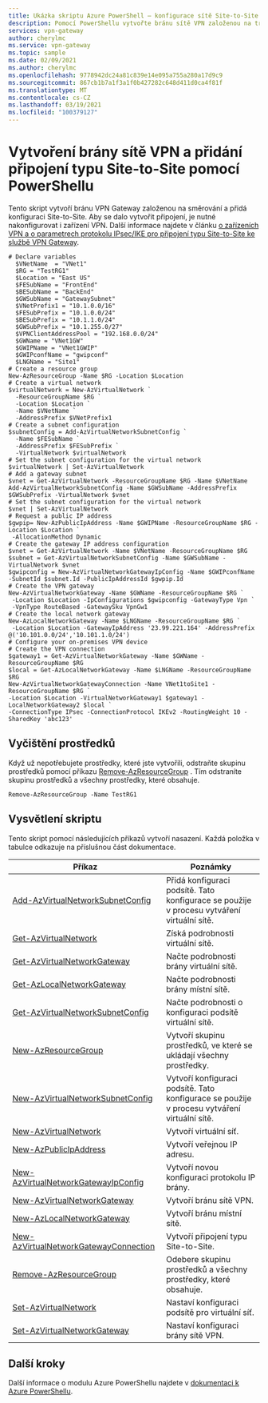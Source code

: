 ```yaml
---
title: Ukázka skriptu Azure PowerShell – konfigurace sítě Site-to-Site VPN
description: Pomocí PowerShellu vytvořte bránu sítě VPN založenou na trasách a nakonfigurujte zařízení VPN tak, aby se přidalo připojení typu Site-to-site.
services: vpn-gateway
author: cherylmc
ms.service: vpn-gateway
ms.topic: sample
ms.date: 02/09/2021
ms.author: cherylmc
ms.openlocfilehash: 9778942dc24a81c839e14e095a755a280a17d9c9
ms.sourcegitcommit: 867cb1b7a1f3a1f0b427282c648d411d0ca4f81f
ms.translationtype: MT
ms.contentlocale: cs-CZ
ms.lasthandoff: 03/19/2021
ms.locfileid: "100379127"
---
```

# <a name="create-a-vpn-gateway-and-add-a-site-to-site-connection-using-powershell"></a>Vytvoření brány sítě VPN a přidání připojení typu Site-to-Site pomocí PowerShellu

Tento skript vytvoří bránu VPN Gateway založenou na směrování a přidá konfiguraci Site-to-Site. Aby se dalo vytvořit připojení, je nutné nakonfigurovat i zařízení VPN. Další informace najdete v článku [o zařízeních VPN a o parametrech protokolu IPsec/IKE pro připojení typu Site-to-Site ke službě VPN Gateway](../vpn-gateway-about-vpn-devices.md).

```azurepowershell-interactive
# Declare variables
  $VNetName  = "VNet1"
  $RG = "TestRG1"
  $Location = "East US"
  $FESubName = "FrontEnd"
  $BESubName = "BackEnd"
  $GWSubName = "GatewaySubnet"
  $VNetPrefix1 = "10.1.0.0/16"
  $FESubPrefix = "10.1.0.0/24"
  $BESubPrefix = "10.1.1.0/24"
  $GWSubPrefix = "10.1.255.0/27"
  $VPNClientAddressPool = "192.168.0.0/24"
  $GWName = "VNet1GW"
  $GWIPName = "VNet1GWIP"
  $GWIPconfName = "gwipconf"
  $LNGName = "Site1"
# Create a resource group
New-AzResourceGroup -Name $RG -Location $Location
# Create a virtual network
$virtualNetwork = New-AzVirtualNetwork `
  -ResourceGroupName $RG `
  -Location $Location `
  -Name $VNetName `
  -AddressPrefix $VNetPrefix1
# Create a subnet configuration
$subnetConfig = Add-AzVirtualNetworkSubnetConfig `
  -Name $FESubName `
  -AddressPrefix $FESubPrefix `
  -VirtualNetwork $virtualNetwork
# Set the subnet configuration for the virtual network
$virtualNetwork | Set-AzVirtualNetwork
# Add a gateway subnet
$vnet = Get-AzVirtualNetwork -ResourceGroupName $RG -Name $VNetName
Add-AzVirtualNetworkSubnetConfig -Name $GWSubName -AddressPrefix $GWSubPrefix -VirtualNetwork $vnet
# Set the subnet configuration for the virtual network
$vnet | Set-AzVirtualNetwork
# Request a public IP address
$gwpip= New-AzPublicIpAddress -Name $GWIPName -ResourceGroupName $RG -Location $Location `
 -AllocationMethod Dynamic
# Create the gateway IP address configuration
$vnet = Get-AzVirtualNetwork -Name $VNetName -ResourceGroupName $RG
$subnet = Get-AzVirtualNetworkSubnetConfig -Name $GWSubName -VirtualNetwork $vnet
$gwipconfig = New-AzVirtualNetworkGatewayIpConfig -Name $GWIPconfName -SubnetId $subnet.Id -PublicIpAddressId $gwpip.Id
# Create the VPN gateway
New-AzVirtualNetworkGateway -Name $GWName -ResourceGroupName $RG `
 -Location $Location -IpConfigurations $gwipconfig -GatewayType Vpn `
 -VpnType RouteBased -GatewaySku VpnGw1
# Create the local network gateway
New-AzLocalNetworkGateway -Name $LNGName -ResourceGroupName $RG `
 -Location $Location -GatewayIpAddress '23.99.221.164' -AddressPrefix @('10.101.0.0/24','10.101.1.0/24')
# Configure your on-premises VPN device
# Create the VPN connection
$gateway1 = Get-AzVirtualNetworkGateway -Name $GWName -ResourceGroupName $RG
$local = Get-AzLocalNetworkGateway -Name $LNGName -ResourceGroupName $RG
New-AzVirtualNetworkGatewayConnection -Name VNet1toSite1 -ResourceGroupName $RG `
-Location $Location -VirtualNetworkGateway1 $gateway1 -LocalNetworkGateway2 $local `
-ConnectionType IPsec -ConnectionProtocol IKEv2 -RoutingWeight 10 -SharedKey 'abc123'
```

## <a name="clean-up-resources"></a>Vyčištění prostředků

Když už nepotřebujete prostředky, které jste vytvořili, odstraňte skupinu prostředků pomocí příkazu [Remove-AzResourceGroup](/powershell/module/az.resources/remove-azresourcegroup) . Tím odstraníte skupinu prostředků a všechny prostředky, které obsahuje. 

```azurepowershell-interactive
Remove-AzResourceGroup -Name TestRG1
```

## <a name="script-explanation"></a>Vysvětlení skriptu

Tento skript pomocí následujících příkazů vytvoří nasazení. Každá položka v tabulce odkazuje na příslušnou část dokumentace.

| Příkaz | Poznámky |
|---|---|
| [Add-AzVirtualNetworkSubnetConfig](/powershell/module/az.network/add-azvirtualnetworksubnetconfig) | Přidá konfiguraci podsítě. Tato konfigurace se použije v procesu vytváření virtuální sítě. |
| [Get-AzVirtualNetwork](/powershell/module/az.network/get-azvirtualnetwork) | Získá podrobnosti virtuální sítě. |
| [Get-AzVirtualNetworkGateway](/powershell/module/az.network/get-azvirtualnetworkgateway) | Načte podrobnosti brány virtuální sítě. |
| [Get-AzLocalNetworkGateway](/powershell/module/az.network/get-azvirtualnetworkgateway) | Načte podrobnosti brány místní sítě. |
| [Get-AzVirtualNetworkSubnetConfig](/powershell/module/az.network/get-azvirtualnetworksubnetconfig) | Načte podrobnosti o konfiguraci podsítě virtuální sítě. |
| [New-AzResourceGroup](/powershell/module/az.resources/new-azresourcegroup) | Vytvoří skupinu prostředků, ve které se ukládají všechny prostředky. |
| [New-AzVirtualNetworkSubnetConfig](/powershell/module/az.network/new-azvirtualnetworksubnetconfig) | Vytvoří konfiguraci podsítě. Tato konfigurace se použije v procesu vytváření virtuální sítě. |
| [New-AzVirtualNetwork](/powershell/module/az.network/new-azvirtualnetwork) | Vytvoří virtuální síť. |
| [New-AzPublicIpAddress](/powershell/module/az.network/new-azpublicipaddress) | Vytvoří veřejnou IP adresu. |
| [New-AzVirtualNetworkGatewayIpConfig](/powershell/module/az.network/new-azvirtualnetworkgatewayipconfig) | Vytvoří novou konfiguraci protokolu IP brány. |
| [New-AzVirtualNetworkGateway](/powershell/module/az.network/new-azvirtualnetworkgateway) | Vytvoří bránu sítě VPN. |
| [New-AzLocalNetworkGateway](/powershell/module/az.network/new-azlocalnetworkgateway) | Vytvoří bránu místní sítě. |
| [New-AzVirtualNetworkGatewayConnection](/powershell/module/az.network/new-azvirtualnetworkgatewayconnection) | Vytvoří připojení typu Site-to-Site. |
| [Remove-AzResourceGroup](/powershell/module/az.resources/remove-azresourcegroup) | Odebere skupinu prostředků a všechny prostředky, které obsahuje. |
| [Set-AzVirtualNetwork](/powershell/module/az.network/set-azvirtualnetwork) | Nastaví konfiguraci podsítě pro virtuální síť. |
| [Set-AzVirtualNetworkGateway](/powershell/module/az.network/set-azvirtualnetworkgateway) | Nastaví konfiguraci brány sítě VPN. |

## <a name="next-steps"></a>Další kroky

Další informace o modulu Azure PowerShellu najdete v [dokumentaci k Azure PowerShellu](/powershell/azure/).
